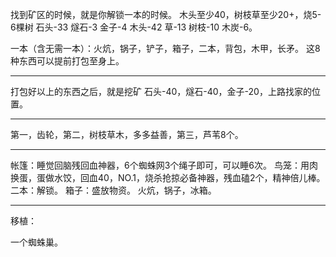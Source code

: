 
找到矿区的时候，就是你解锁一本的时候。
木头至少40，树枝草至少20+，烧5-6棵树
石头-33 燧石-3 金子-4 木头-42 草-13 树枝-10 木炭-6。

一本（含无需一本）：火炕，锅子，铲子，箱子，二本，背包，木甲，长矛。
这8种东西可以提前打包至身上。

---

打包好以上的东西之后，就是挖矿
石头-40，燧石-40，金子-20，上路找家的位置。

---

第一，齿轮，第二，树枝草木，多多益善，第三，芦苇8个。

---

帐篷：睡觉回脑残回血神器，6个蜘蛛网3个绳子即可，可以睡6次。
鸟笼：用肉换蛋，蛋做水饺，回血40，NO.1，烧杀抢掠必备神器，残血磕2个，精神倍儿棒。
二本：解锁。
箱子：盛放物资。
火炕，锅子，冰箱。

---

移植：

一个蜘蛛巢。
